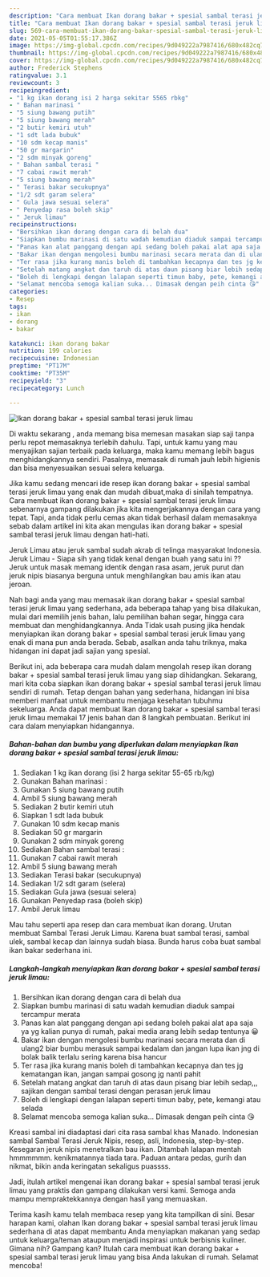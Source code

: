 ```yaml
---
description: "Cara membuat Ikan dorang bakar + spesial sambal terasi jeruk limau Sederhana dan Mudah Dibuat"
title: "Cara membuat Ikan dorang bakar + spesial sambal terasi jeruk limau Sederhana dan Mudah Dibuat"
slug: 569-cara-membuat-ikan-dorang-bakar-spesial-sambal-terasi-jeruk-limau-sederhana-dan-mudah-dibuat
date: 2021-05-05T01:55:17.386Z
image: https://img-global.cpcdn.com/recipes/9d049222a7987416/680x482cq70/ikan-dorang-bakar-spesial-sambal-terasi-jeruk-limau-foto-resep-utama.jpg
thumbnail: https://img-global.cpcdn.com/recipes/9d049222a7987416/680x482cq70/ikan-dorang-bakar-spesial-sambal-terasi-jeruk-limau-foto-resep-utama.jpg
cover: https://img-global.cpcdn.com/recipes/9d049222a7987416/680x482cq70/ikan-dorang-bakar-spesial-sambal-terasi-jeruk-limau-foto-resep-utama.jpg
author: Frederick Stephens
ratingvalue: 3.1
reviewcount: 3
recipeingredient:
- "1 kg ikan dorang isi 2 harga sekitar 5565 rbkg"
- " Bahan marinasi "
- "5 siung bawang putih"
- "5 siung bawang merah"
- "2 butir kemiri utuh"
- "1 sdt lada bubuk"
- "10 sdm kecap manis"
- "50 gr margarin"
- "2 sdm minyak goreng"
- " Bahan sambal terasi "
- "7 cabai rawit merah"
- "5 siung bawang merah"
- " Terasi bakar secukupnya"
- "1/2 sdt garam selera"
- " Gula jawa sesuai selera"
- " Penyedap rasa boleh skip"
- " Jeruk limau"
recipeinstructions:
- "Bersihkan ikan dorang dengan cara di belah dua"
- "Siapkan bumbu marinasi di satu wadah kemudian diaduk sampai tercampur merata"
- "Panas kan alat panggang dengan api sedang boleh pakai alat apa saja ya yg kalian punya di rumah, pakai media arang lebih sedap tentunya 😀"
- "Bakar ikan dengan mengolesi bumbu marinasi secara merata dan di ulang2 biar bumbu merasuk sampai kedalam dan jangan lupa ikan jng di bolak balik terlalu sering karena bisa hancur"
- "Ter rasa jika kurang manis boleh di tambahkan kecapnya dan tes jg kematangan ikan, jangan sampai gosong jg nanti pahit"
- "Setelah matang angkat dan taruh di atas daun pisang biar lebih sedap,,, sajikan dengan sambal terasi dengan perasan jeruk limau"
- "Boleh di lengkapi dengan lalapan seperti timun baby, pete, kemangi atau selada"
- "Selamat mencoba semoga kalian suka... Dimasak dengan peih cinta 😘"
categories:
- Resep
tags:
- ikan
- dorang
- bakar

katakunci: ikan dorang bakar 
nutrition: 199 calories
recipecuisine: Indonesian
preptime: "PT17M"
cooktime: "PT35M"
recipeyield: "3"
recipecategory: Lunch

---
```



![Ikan dorang bakar + spesial sambal terasi jeruk limau](https://img-global.cpcdn.com/recipes/9d049222a7987416/680x482cq70/ikan-dorang-bakar-spesial-sambal-terasi-jeruk-limau-foto-resep-utama.jpg)

Di waktu  sekarang , anda memang bisa memesan masakan siap saji tanpa perlu repot memasaknya terlebih dahulu. Tapi, untuk kamu yang mau menyajikan sajian terbaik pada keluarga, maka kamu memang lebih bagus menghidangkannya sendiri. Pasalnya, memasak di rumah jauh lebih higienis dan bisa menyesuaikan sesuai selera keluarga.

Jika kamu sedang mencari ide resep ikan dorang bakar + spesial sambal terasi jeruk limau yang enak dan mudah dibuat,maka di sinilah tempatnya. Cara membuat ikan dorang bakar + spesial sambal terasi jeruk limau  sebenarnya gampang dilakukan jika kita mengerjakannya dengan cara yang tepat. Tapi, anda tidak perlu cemas akan tidak berhasil dalam memasaknya 
sebab dalam artikel ini kita akan mengulas ikan dorang bakar + spesial sambal terasi jeruk limau dengan hati-hati.  

Jeruk Limau atau jeruk sambal sudah akrab di telinga masyarakat Indonesia. Jeruk Limau - Siapa sih yang tidak kenal dengan buah yang satu ini ?? Jeruk untuk masak memang identik dengan rasa asam, jeruk purut dan jeruk nipis biasanya berguna untuk menghilangkan bau amis ikan atau jeroan.

Nah bagi anda yang mau memasak ikan dorang bakar + spesial sambal terasi jeruk limau yang sederhana, ada beberapa tahap yang bisa dilakukan, mulai dari memilih jenis bahan, lalu pemilihan bahan segar, hingga cara membuat dan menghidangkannya. Anda Tidak usah pusing jika hendak menyiapkan ikan dorang bakar + spesial sambal terasi jeruk limau yang enak di mana pun anda berada. Sebab, asalkan anda  tahu triknya, maka hidangan ini dapat jadi sajian yang spesial.

Berikut ini, ada beberapa cara mudah dalam mengolah resep ikan dorang bakar + spesial sambal terasi jeruk limau yang siap dihidangkan. Sekarang, mari kita coba siapkan ikan dorang bakar + spesial sambal terasi jeruk limau sendiri di rumah. Tetap dengan bahan yang sederhana, hidangan ini bisa memberi manfaat untuk membantu menjaga kesehatan tubuhmu sekeluarga. Anda dapat membuat Ikan dorang bakar + spesial sambal terasi jeruk limau memakai 17 jenis bahan dan 8 langkah pembuatan. Berikut ini cara dalam menyiapkan hidangannya.

<!--inarticleads1-->

##### Bahan-bahan dan bumbu yang diperlukan dalam menyiapkan Ikan dorang bakar + spesial sambal terasi jeruk limau:

1. Sediakan 1 kg ikan dorang (isi 2 harga sekitar 55-65 rb/kg)
1. Gunakan  Bahan marinasi :
1. Gunakan 5 siung bawang putih
1. Ambil 5 siung bawang merah
1. Sediakan 2 butir kemiri utuh
1. Siapkan 1 sdt lada bubuk
1. Gunakan 10 sdm kecap manis
1. Sediakan 50 gr margarin
1. Gunakan 2 sdm minyak goreng
1. Sediakan  Bahan sambal terasi :
1. Gunakan 7 cabai rawit merah
1. Ambil 5 siung bawang merah
1. Sediakan  Terasi bakar (secukupnya)
1. Sediakan 1/2 sdt garam (selera)
1. Sediakan  Gula jawa (sesuai selera)
1. Gunakan  Penyedap rasa (boleh skip)
1. Ambil  Jeruk limau


Mau tahu seperti apa resep dan cara membuat ikan dorang. Urutan membuat Sambal Terasi Jeruk Limau. Karena buat sambal terasi, sambal ulek, sambal kecap dan lainnya sudah biasa. Bunda harus coba buat sambal ikan bakar sederhana ini. 

<!--inarticleads2-->

##### Langkah-langkah menyiapkan Ikan dorang bakar + spesial sambal terasi jeruk limau:

1. Bersihkan ikan dorang dengan cara di belah dua
1. Siapkan bumbu marinasi di satu wadah kemudian diaduk sampai tercampur merata
1. Panas kan alat panggang dengan api sedang boleh pakai alat apa saja ya yg kalian punya di rumah, pakai media arang lebih sedap tentunya 😀
1. Bakar ikan dengan mengolesi bumbu marinasi secara merata dan di ulang2 biar bumbu merasuk sampai kedalam dan jangan lupa ikan jng di bolak balik terlalu sering karena bisa hancur
1. Ter rasa jika kurang manis boleh di tambahkan kecapnya dan tes jg kematangan ikan, jangan sampai gosong jg nanti pahit
1. Setelah matang angkat dan taruh di atas daun pisang biar lebih sedap,,, sajikan dengan sambal terasi dengan perasan jeruk limau
1. Boleh di lengkapi dengan lalapan seperti timun baby, pete, kemangi atau selada
1. Selamat mencoba semoga kalian suka... Dimasak dengan peih cinta 😘


Kreasi sambal ini diadaptasi dari cita rasa sambal khas Manado. Indonesian sambal Sambal Terasi Jeruk Nipis, resep, asli, Indonesia, step-by-step. Kesegaran jeruk nipis menetralkan bau ikan. Ditambah lalapan mentah hmmmmmm. kenikmatannya tiada tara. Paduan antara pedas, gurih dan nikmat, bikin anda keringatan sekaligus puassss. 

Jadi, itulah artikel mengenai  ikan dorang bakar + spesial sambal terasi jeruk limau  yang praktis dan gampang dilakukan versi kami. Semoga anda mampu mempraktekkannya dengan hasil yang memuaskan. 

Terima kasih kamu telah membaca resep yang kita tampilkan di sini. Besar harapan kami, olahan  Ikan dorang bakar + spesial sambal terasi jeruk limau sederhana di atas dapat membantu Anda menyiapkan makanan yang sedap untuk keluarga/teman ataupun menjadi inspirasi untuk berbisnis kuliner. Gimana nih? Gampang kan? Itulah cara membuat ikan dorang bakar + spesial sambal terasi jeruk limau yang bisa Anda lakukan di rumah. Selamat mencoba!

